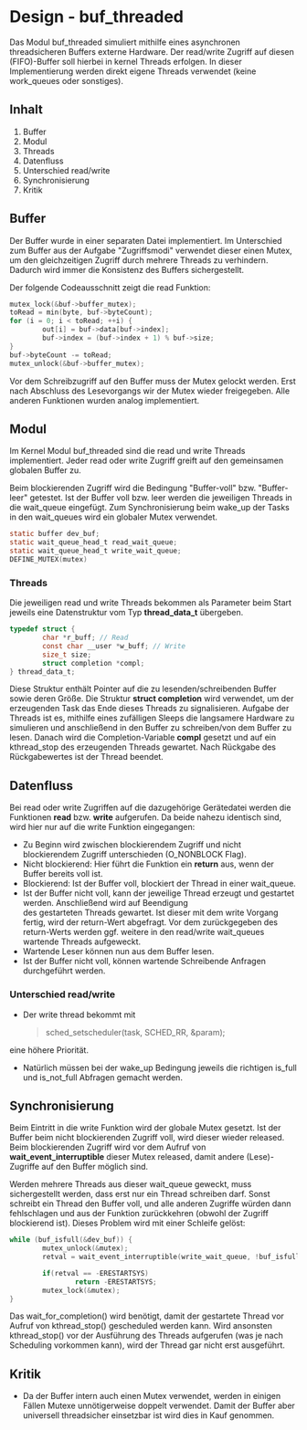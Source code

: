 # Design - buf_threaded

Das Modul buf_threaded simuliert mithilfe eines asynchronen threadsicheren Buffers externe Hardware.
Der read/write Zugriff auf diesen (FIFO)-Buffer soll hierbei in kernel Threads erfolgen. In dieser Implementierung
werden direkt eigene Threads verwendet (keine work_queues oder sonstiges).

## Inhalt
1. Buffer
2. Modul
 1. Threads
3. Datenfluss
 1. Unterschied read/write
4. Synchronisierung
5. Kritik

## Buffer
Der Buffer wurde in einer separaten Datei implementiert. Im Unterschied zum Buffer aus der Aufgabe
"Zugriffsmodi" verwendet dieser einen Mutex, um den gleichzeitigen Zugriff durch mehrere Threads zu verhindern.
Dadurch wird immer die Konsistenz des Buffers sichergestellt.

Der folgende Codeausschnitt zeigt die read Funktion:
```C
mutex_lock(&buf->buffer_mutex);
toRead = min(byte, buf->byteCount);
for (i = 0; i < toRead; ++i) {
        out[i] = buf->data[buf->index];
        buf->index = (buf->index + 1) % buf->size;
}
buf->byteCount -= toRead;
mutex_unlock(&buf->buffer_mutex);
```

Vor dem Schreibzugriff auf den Buffer muss der Mutex gelockt werden. Erst nach Abschluss des Lesevorgangs wir der Mutex wieder freigegeben. Alle anderen Funktionen wurden analog implementiert. 

## Modul
Im Kernel Modul buf_threaded sind die read und write Threads implementiert. Jeder read oder write Zugriff
greift auf den gemeinsamen globalen Buffer zu.

Beim blockierenden Zugriff wird die Bedingung "Buffer-voll" bzw. "Buffer-leer" getestet. Ist der Buffer voll bzw. leer
werden die jeweiligen Threads in die wait_queue eingefügt. Zum Synchronisierung beim wake_up der Tasks in den wait_queues wird ein globaler Mutex verwendet.

```C
static buffer dev_buf;
static wait_queue_head_t read_wait_queue;
static wait_queue_head_t write_wait_queue;
DEFINE_MUTEX(mutex)
```

### Threads
Die jeweiligen read und write Threads bekommen als Parameter beim Start jeweils eine Datenstruktur vom Typ **thread_data_t** übergeben.

```C
typedef struct {
        char *r_buff; // Read
        const char __user *w_buff; // Write
        size_t size;
        struct completion *compl;
} thread_data_t;
```

Diese Struktur enthält Pointer auf die zu lesenden/schreibenden Buffer sowie deren Größe. Die Struktur **struct completion** wird verwendet, um der erzeugenden Task das Ende dieses Threads zu signalisieren.
Aufgabe der Threads ist es, mithilfe eines zufälligen Sleeps die langsamere Hardware zu simulieren und anschließend
in den Buffer zu schreiben/von dem Buffer zu lesen. Danach wird die Completion-Variable **compl** gesetzt und auf
ein kthread_stop des erzeugenden Threads gewartet. Nach Rückgabe des Rückgabewertes ist der Thread beendet.

## Datenfluss
Bei read oder write Zugriffen auf die dazugehörige Gerätedatei werden die Funktionen **read** bzw. **write** aufgerufen.
Da beide nahezu identisch sind, wird hier nur auf die write Funktion eingegangen:

* Zu Beginn wird zwischen blockierendem Zugriff und nicht blockierendem Zugriff unterschieden (O_NONBLOCK Flag).
 * Nicht blockierend:
   Hier führt die Funktion ein **return** aus, wenn der Buffer bereits voll ist.
 * Blockierend:
   Ist der Buffer voll, blockiert der Thread in einer wait_queue.
* Ist der Buffer nicht voll, kann der jeweilige Thread erzeugt und gestartet werden. Anschließend wird auf Beendigung   
  des gestarteten Threads gewartet. Ist dieser mit dem write Vorgang fertig, wird der return-Wert abgefragt.
  Vor dem zurückgegeben des return-Werts werden ggf. weitere in den read/write wait_queues wartende Threads aufgeweckt.
 * Wartende Leser können nun aus dem Buffer lesen.
 * Ist der Buffer nicht voll, können wartende Schreibende Anfragen durchgeführt werden.

### Unterschied read/write
* Der write thread bekommt mit

  > sched_setscheduler(task, SCHED_RR, &param);
  
 eine höhere Priorität.
* Natürlich müssen bei der wake_up Bedingung jeweils die richtigen is_full und is_not_full Abfragen gemacht werden.

## Synchronisierung

Beim Eintritt in die write Funktion wird der globale Mutex gesetzt. Ist der Buffer beim nicht blockierenden Zugriff voll, wird dieser wieder released. Beim blockierenden Zugriff wird vor dem Aufruf von **wait_event_interruptible** dieser Mutex released, damit andere (Lese)-Zugriffe auf den Buffer möglich sind.

Werden mehrere Threads aus dieser wait_queue geweckt, muss sichergestellt werden, dass erst nur ein Thread schreiben darf. Sonst schreibt ein Thread den Buffer voll, und alle anderen Zugriffe würden dann fehlschlagen und aus der Funktion zurückkehren (obwohl der Zugriff blockierend ist).
Dieses Problem wird mit einer Schleife gelöst:
```C
while (buf_isfull(&dev_buf)) {
        mutex_unlock(&mutex);
        retval = wait_event_interruptible(write_wait_queue, !buf_isfull(&dev_buf));

        if(retval == -ERESTARTSYS)
                return -ERESTARTSYS;
        mutex_lock(&mutex);
}
```

Das wait_for_completion() wird benötigt, damit der gestartete Thread vor Aufruf von kthread_stop() gescheduled werden kann. Wird ansonsten kthread_stop() vor der Ausführung des Threads aufgerufen (was je nach Scheduling vorkommen kann), wird der Thread gar nicht erst ausgeführt.

## Kritik
* Da der Buffer intern auch einen Mutex verwendet, werden in einigen Fällen Mutexe unnötigerweise doppelt verwendet.
  Damit der Buffer aber universell threadsicher einsetzbar ist wird dies in Kauf genommen.

